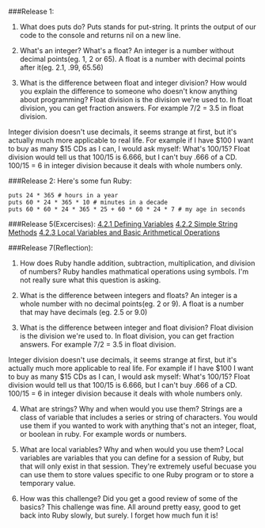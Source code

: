 ###Release 1:
1. What does puts do? 
Puts stands for put-string. It prints the output of our code to the console and returns nil on a new line.

2. What's an integer? What's a float?
An integer is a number without decimal points(eg. 1, 2 or 65). A float is a number with decimal points after it(eg. 2.1, .99, 65.56)

3. What is the difference between float and integer division? How would you explain the difference to someone who doesn't know anything about programming?
Float division is the division we're used to. In float division, you can get fraction answers. For example 7/2 = 3.5 in float division. 

Integer division doesn't use decimals, it seems strange at first, but it's actually much more applicable to real life. For example if I have $100 I want to buy as many $15 CDs as I can, I would ask myself: What's 100/15? Float division would tell us that 100/15 is 6.666, but I can't buy .666 of a CD. 100/15 = 6 in integer division because it deals with whole numbers only.

###Release 2:
Here's some fun Ruby:

```
puts 24 * 365 # hours in a year
puts 60 * 24 * 365 * 10 # minutes in a decade
puts 60 * 60 * 24 * 365 * 25 + 60 * 60 * 24 * 7 # my age in seconds
```

###Release 5(Excercises):
[4.2.1 Defining Variables](https://github.com/gaw1990/phase-0/blob/master/week-4/defining-variables.rb)
[4.2.2 Simple String Methods](https://github.com/gaw1990/phase-0/blob/master/week-4/simple-string.rb)
[4.2.3 Local Variables and Basic Arithmetical Operations](https://github.com/gaw1990/phase-0/blob/master/week-4/basic-math.rb)


###Release 7(Reflection):
1. How does Ruby handle addition, subtraction, multiplication, and division of numbers?
Ruby handles mathmatical operations using symbols. I'm not really sure what this question is asking. 

2. What is the difference between integers and floats?
An integer is a whole number with no decimal points(eg. 2 or 9). A float is a number that may have decimals (eg. 2.5 or 9.0)

3. What is the difference between integer and float division?
Float division is the division we're used to. In float division, you can get fraction answers. For example 7/2 = 3.5 in float division. 

Integer division doesn't use decimals, it seems strange at first, but it's actually much more applicable to real life. For example if I have $100 I want to buy as many $15 CDs as I can, I would ask myself: What's 100/15? Float division would tell us that 100/15 is 6.666, but I can't buy .666 of a CD. 100/15 = 6 in integer division because it deals with whole numbers only.

4. What are strings? Why and when would you use them?
Strings are a class of variable that includes a series or string of characters. You would use them if you wanted to work with anything that's not an integer, float, or boolean in ruby. For example words or numbers.  

5. What are local variables? Why and when would you use them?
Local variables are variables that you can define for a session of Ruby, but that will only exist in that session. They're extremely useful becuase you can use them to store values specific to one Ruby program or to store a temporary value. 

6. How was this challenge? Did you get a good review of some of the basics?
This challenge was fine. All around pretty easy, good to get back into Ruby slowly, but surely. I forget how much fun it is!



